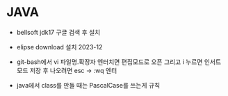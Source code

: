 # JAVA

* bellsoft jdk17 구글 검색 후 설치 
* elipse download 설치 2023-12

* git-bash에서 vi 파일명.확장자 엔터치면 편집모드로 오픈 그리고 i 누르면 인서트 모드 저장 후 나오려면 esc -> :wq 엔터

* java에서 class를 만들 때는 PascalCase를 쓰는게 규칙


